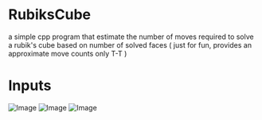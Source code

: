 # RubiksCube

a simple cpp program that estimate the number of moves required to solve a rubik's cube based on number of solved faces ( just for fun, provides an approximate move counts only T-T )

# Inputs

![Image](https://github.com/user-attachments/assets/55329afe-7343-4525-8fec-aa3f5418cd45)
![Image](https://github.com/user-attachments/assets/462d2da4-992f-4732-9a6c-e09c4aa80593)
![Image](https://github.com/user-attachments/assets/c53eb48c-fcd9-43ce-9f46-4ba77f93a52d)




